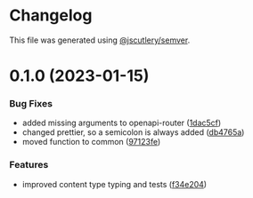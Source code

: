 # Changelog

This file was generated using [@jscutlery/semver](https://github.com/jscutlery/semver).

# 0.1.0 (2023-01-15)


### Bug Fixes

* added missing arguments to openapi-router ([1dac5cf](https://github.com/NiclasHaderer/luftschloss/commit/1dac5cf712bb09dfe975bd73c13d1831939f7e9b))
* changed prettier, so a semicolon is always added ([db4765a](https://github.com/NiclasHaderer/luftschloss/commit/db4765a612c410801f8121f5d6e627c151ea32c6))
* moved function to common ([97123fe](https://github.com/NiclasHaderer/luftschloss/commit/97123fe2a5117fac92fbd284d48a2cf7c798c0c0))


### Features

* improved content type typing and tests ([f34e204](https://github.com/NiclasHaderer/luftschloss/commit/f34e20428e5113e992be16beb269b3410adda4f2))
